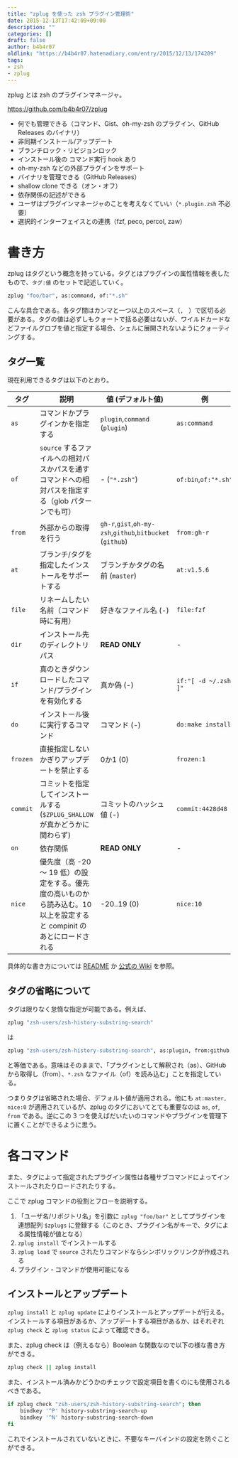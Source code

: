 ```yaml
---
title: "zplug を使った zsh プラグイン管理術"
date: 2015-12-13T17:42:09+09:00
description: ""
categories: []
draft: false
author: b4b4r07
oldlink: "https://b4b4r07.hatenadiary.com/entry/2015/12/13/174209"
tags:
- zsh
- zplug
---
```


zplug とは zsh のプラグインマネージャ。

https://github.com/b4b4r07/zplug

- 何でも管理できる（コマンド、Gist、oh-my-zsh のプラグイン、GitHub Releases のバイナリ）
- 非同期インストール/アップデート
- ブランチロック・リビジョンロック
- インストール後の コマンド実行 hook あり
- oh-my-zsh などの外部プラグインをサポート
- バイナリを管理できる（GitHub Releases）
- shallow clone できる（オン・オフ）
- 依存関係の記述ができる
- ユーザはプラグインマネージャのことを考えなくていい（`*.plugin.zsh` 不必要）
- 選択的インターフェイスとの連携（fzf, peco, percol, zaw）

# 書き方

zplug はタグという概念を持っている。タグとはプラグインの属性情報を表したもので、`タグ:値` のセットで記述していく。

```bash
zplug "foo/bar", as:command, of:"*.sh"
```

こんな具合である。各タグ間はカンマと一つ以上のスペース（`,　`）で区切る必要がある。タグの値は必ずしもクォートで括る必要はないが、ワイルドカードなどファイルグロブを値と指定する場合、シェルに展開されないようにクォーティングする。

## タグ一覧

現在利用できるタグは以下のとおり。

| タグ | 説明 | 値 (デフォルト値) | 例 |
|-----------|-------------|-----------------|---------|
| `as`      | コマンドかプラグインかを指定する | `plugin`,`command` (`plugin`) | `as:command` |
| `of`      | `source` するファイルへの相対パスかパスを通すコマンドへの相対パスを指定する（glob パターンでも可） | - (`"*.zsh"`) | `of:bin`,`of:"*.sh"` |
| `from`    | 外部からの取得を行う | `gh-r`,`gist`,`oh-my-zsh`,`github`,`bitbucket` (`github`) | `from:gh-r` |
| `at`      | ブランチ/タグを指定したインストールをサポートする | ブランチかタグの名前 (`master`) | `at:v1.5.6` |
| `file`    | リネームしたい名前（コマンド時に有用） | 好きなファイル名 (-) | `file:fzf` |
| `dir`     | インストール先のディレクトリパス | **READ ONLY** | - 
| `if`      | 真のときダウンロードしたコマンド/プラグインを有効化する | 真か偽 (-) | `if:"[ -d ~/.zsh ]"` |
| `do`      | インストール後に実行するコマンド | コマンド (-) | `do:make install` |
| `frozen`  | 直接指定しないかぎりアップデートを禁止する | 0か1 (0) | `frozen:1` |
| `commit`  | コミットを指定してインストールする (`$ZPLUG_SHALLOW` が真かどうかに関わらず) | コミットのハッシュ値 (-) | `commit:4428d48` |
| `on`      | 依存関係 | **READ ONLY** | - |
| `nice`    | 優先度（高 -20 〜 19 低）の設定をする。優先度の高いものから読み込む。10 以上を設定すると compinit のあとにロードされる | -20..19 (0) | `nice:10` |

具体的な書き方については [README](https://github.com/b4b4r07/zplug) か [公式の Wiki](https://github.com/b4b4r07/zplug/wiki/zshrc) を参照。

## タグの省略について

タグは限りなく怠惰な指定が可能である。例えば、

```bash
zplug "zsh-users/zsh-history-substring-search"
```

は

```bash
zplug "zsh-users/zsh-history-substring-search", as:plugin, from:github, of:"*.zsh"
```

と等価である。意味はそのままで、「プラグインとして解釈され（as）、GitHubから取得し（from）、`*.zsh` なファイル（of）を読み込む」ことを指定している。

つまりタグは省略された場合、デフォルト値が適用される。他にも `at:master, nice:0` が適用されているが、zplug のタグにおいてとても重要なのは `as`, `of`, `from` である。逆にこの 3 つを使えばだいたいのコマンドやプラグインを管理下に置くことができるように思う。

# 各コマンド

また、タグによって指定されたプラグイン属性は各種サブコマンドによってインストールされたりロードされたりする。

ここで zplug コマンドの役割とフローを説明する。

1. 「ユーザ名/リポジトリ名」を引数に `zplug "foo/bar"` としてプラグインを連想配列 `$zplugs` に登録する（このとき、プラグイン名がキーで、タグによる属性情報が値となる）
2. `zplug install` でインストールする
3. `zplug load` で `source` されたりコマンドならシンボリックリンクが作成される
4. プラグイン・コマンドが使用可能になる

## インストールとアップデート

`zplug install` と `zplug update` によりインストールとアップデートが行える。インストールする項目があるか、アップデートする項目があるか、はそれぞれ `zplug check` と `zplug status` によって確認できる。

また、zplug check は（例えるなら）Boolean な関数なので以下の様な書き方ができる。

```bash
zplug check || zplug install
```

また、インストール済みかどうかのチェックで設定項目を書くのにも使用されるべきである。

```bash
if zplug check "zsh-users/zsh-history-substring-search"; then
    bindkey '^P' history-substring-search-up
    bindkey '^N' history-substring-search-down
fi
```

これでインストールされていないときに、不要なキーバインドの設定を防ぐことができる。
